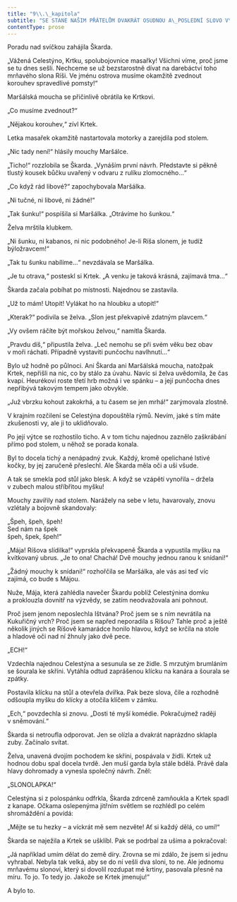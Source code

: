 ```yaml
---
title: "9\\.\_kapitola"
subtitle: "SE STANE NAŠIM PŘÁTELŮM DVAKRÁT OSUDNOU A\_POSLEDNÍ SLOVO V\_NÍ MÁ OPĚT KRTEK"
contentType: prose
---
```


<section>

Poradu nad svíčkou zahájila Škarda.

„Vážená Celestýno, Krtku, spolubojovnice masařky! Všichni víme, proč jsme se tu dnes sešli. Nechceme se už bezstarostně dívat na darebáctví toho mrňavého slona Ríši. Ve jménu ostrova musíme okamžitě zvednout korouhev spravedlivé pomsty!“

Maršálská moucha se přičinlivě obrátila ke Krtkovi.

„Co musíme zvednout?“

„Nějakou korouhev,“ zívl Krtek.

Letka masařek okamžitě nastartovala motorky a zarejdila pod stolem.

„Nic tady není!“ hlásily mouchy Maršálce.

„Ticho!“ rozzlobila se Škarda. „Vynáším první návrh. Představte si pěkně tlustý kousek bůčku uvařený v odvaru z rulíku zlomocného…“

„Co když rád libové?“ zapochybovala Maršálka.

„Ni tučné, ni libové, ni žádné!“

„Tak šunku!“ pospíšila si Maršálka. „Otrávíme ho šunkou.“

Želva mrštila klubkem.

„Ni šunku, ni kabanos, ni nic podobného! Je-li Ríša slonem, je tudíž býložravcem!“

„Tak tu šunku nabílíme…“ nevzdávala se Maršálka.

„Je tu otrava,“ posteskl si Krtek. „A venku je taková krásná, zajímavá tma…“

Škarda začala pobíhat po místnosti. Najednou se zastavila.

„Už to mám! Utopit! Vylákat ho na hloubku a utopit!“

„Kterak?“ podivila se želva. „Slon jest překvapivě zdatným plavcem.“

„Vy ovšem ráčíte být mořskou želvou,“ namítla Škarda.

„Pravdu díš,“ připustila želva. „Leč nemohu se při svém věku bez obav v moři ráchati. Případně vystaviti punčochu navlhnutí…“

Bylo už hodně po půlnoci. Ani Škarda ani Maršálská moucha, natožpak Krtek, nepřišli na nic, co by stálo za úvahu. Navíc si želva uvědomila, že čas kvapí. Heurékovi roste třetí hrb možná i ve spánku – a její punčocha dnes nepřibývá takovým tempem jako obvykle.

„Juž vbrzku kohout zakokrhá, a tu časem se jen mrhá!“ zarýmovala zlostně.

V krajním rozčilení se Celestýna dopouštěla rýmů. Nevím, jaké s tím máte zkušenosti vy, ale ji to uklidňovalo.

Po její výtce se rozhostilo ticho. A v tom tichu najednou zaznělo zaškrábání přímo pod stolem, u něhož se porada konala.

Byl to docela tichý a nenápadný zvuk. Každý, kromě opelichané lstivé kočky, by jej zaručeně přeslechl. Ale Škarda měla oči a uši všude.

A tak se smekla pod stůl jako blesk. A když se vzápětí vynořila – držela v zubech malou stříbřitou myšku!

Mouchy zavířily nad stolem. Narážely na sebe v letu, havarovaly, znovu vzlétaly a bojovně skandovaly:

„Špeh, špeh, špeh!  
Sed nám na špek  
špeh, špek, špeh!“

„Mája! Ríšova slídilka!“ vyprskla překvapeně Škarda a vypustila myšku na kvítkovaný ubrus. „Je to ona! Chachá! Dvě mouchy jednou ranou k snídani!“

„Žádný mouchy k snídani!“ rozhořčila se Maršálka, ale vás asi teď víc zajímá, co bude s Májou.

Nuže, Mája, která zahlédla navečer Škardu poblíž Celestýnina domku a proklouzla dovnitř na výzvědy, se zatím neodvažovala ani pohnout.

Proč jsem jenom neposlechla Ištvána? Proč jsem se s ním nevrátila na Kukuřičný vrch? Proč jsem se napřed neporadila s Ríšou? Tahle proč a ještě několik jiných se Ríšově kamarádce honilo hlavou, když se krčila na stole a hladové oči nad ní žhnuly jako dvě pece.

„ECH!“

Vzdechla najednou Celestýna a sesunula se ze židle. S mrzutým brumláním se šourala ke skříni. Vytáhla odtud zaprášenou klícku na kanára a šourala se zpátky.

Postavila klícku na stůl a otevřela dvířka. Pak beze slova, čile a rozhodně odšoupla myšku do klícky a otočila klíčem v zámku.

„Ech,“ povzdechla si znovu. „Dosti té myší komédie. Pokračujmež raději v sněmování.“

Škarda si netroufla odporovat. Jen se olízla a dvakrát naprázdno sklapla zuby. Začínalo svítat.

Želva, unavená dvojím pochodem ke skříni, pospávala v židli. Krtek už hodnou dobu spal docela tvrdě. Jen muší garda byla stále bdělá. Právě dala hlavy dohromady a vynesla společný návrh. Zněl:

„SLONOLAPKA!“

Celestýna si z polospánku odfrkla, Škarda zdrceně zamňoukla a Krtek spadl z kanape. Očkama oslepenýma jitřním světlem se rozhlédl po celém shromáždění a povídá:

„Mějte se tu hezky – a víckrát mě sem nezvěte! Ať si každý dělá, co umí!“

Škarda se naježila a Krtek se ušklíbl. Pak se podrbal za ušima a pokračoval:

„Já například umím dělat do země díry. Zrovna se mi zdálo, že jsem si jednu vyhrabal. Nebyla tak velká, aby se do ní vešli dva sloni, to ne. Ale jednomu mrňavému slonovi, který si dovolil rozdupat mé krtiny, pasovala přesně na míru. To jo. To tedy jo. Jakože se Krtek jmenuju!“

A bylo to.

</section>
